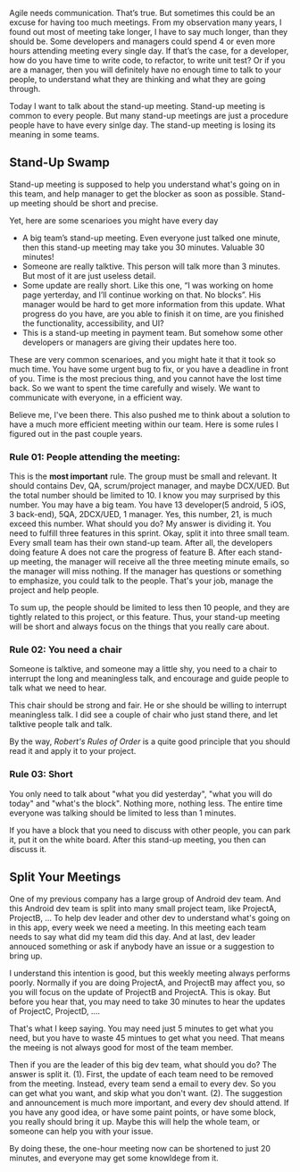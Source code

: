 Agile needs communication. That’s true. But sometimes this could be an excuse for having too much meetings. From my observation many years, I found out most of meeting take longer, I have to say much longer, than they should be. Some developers and managers could spend 4 or even more hours attending meeting every single day. If that’s the case, for a developer,  how do you have time to write code, to refactor, to write unit test? Or if you are a manager, then you will definitely have no enough time to talk to your people, to understand what they are thinking and what they are going through. 

Today I want to talk about the stand-up meeting. Stand-up meeting is common to every people. But many stand-up meetings are just a procedure people have to have every sinlge day. The stand-up meeting is losing its meaning in some teams. 

## Stand-Up Swamp
Stand-up meeting is supposed to help you understand what's going on in this team, and help manager to get the blocker as soon as possible. Stand-up meeting should be short and precise. 

Yet, here are some scenarioes you might have every day
* A big team’s stand-up meeting. Even everyone just talked one minute, then this stand-up meeting may take you 30 minutes. Valuable 30 minutes!
* Someone are really talktive. This person will talk more than 3 minutes. But most of it are just useless detail.
* Some update are really short. Like this one, “I was working on home page yerterday, and I’ll continue working on that. No blocks”.  His manager would be hard to get more information from this update. What progress do you have, are you able to finish it on time, are you finished the functionality, accessibility, and UI?
* This is a stand-up meeting in payment team. But somehow some other developers or managers are giving their updates here too. 

These are very common scenarioes, and you might hate it that it took so much time. You have some urgent bug to fix, or you have a deadline in front of you. Time is the most precious thing, and you cannot have the lost time back. So we want to spent the time carefully and wisely. We want to communicate with everyone, in a efficient way.

Believe me, I've been there. This also pushed me to think about a solution to have a much more efficient meeting within our team. Here is some rules I figured out in the past couple years.

### Rule 01: People attending the meeting:
This is the **most important** rule. The group must be small and relevant. It should contains Dev, QA, scrum/project manager, and maybe DCX/UED. But the total number should be limited to 10.
I know you may surprised by this number. You may have a big team. You have 13 developer(5 android, 5 iOS, 3 back-end), 5QA, 2DCX/UED, 1 manager. Yes, this number, 21, is much exceed this number. What should you do?
My answer is dividing it. You need to fulfill three features in this sprint. Okay, split it into three small team. Every small team has their own stand-up team. After all, the developers doing feature A does not care the progress of feature B.
After each stand-up meeting, the manager will receive all the three meeting minute emails, so the manager will miss nothing. If the manager has questions or something to emphasize, you could talk to the people. That's your job, manage the project and help people.

To sum up, the people should be limited to less then 10 people, and they are tightly related to this project, or this feature. Thus, your stand-up meeting will be short and always focus on the things that you really care about.


### Rule 02: You need a chair
Someone is talktive, and someone may a little shy, you need to a chair to interrupt the long and meaningless talk, and encourage and guide people to talk what we need to hear.

This chair should be strong and fair. He or she should be willing to interrupt meaningless talk. I did see a couple of chair who just stand there, and let talktive people talk and talk.

By the way, *Robert's Rules of Order* is a quite good principle that you should read it and apply it to your project.


### Rule 03: Short
You only need to talk about "what you did yesterday", "what you will do today" and "what's the block". Nothing more, nothing less. The entire time everyone was talking should be limited to less than 1 minutes. 

If you have a block that you need to discuss with other people, you can park it, put it on the white board. After this stand-up meeting, you then can discuss it. 

## Split Your Meetings
One of my previous company has a large group of Android dev team. And this Android dev team is split into many small project team, like ProjectA, ProjectB, ...
To help dev leader and other dev to understand what's going on in this app, every week we need a meeting. In this meeting each team needs to say what did my team did this day. And at last, dev leader annouced something or ask if anybody have an issue or a suggestion to bring up.

I understand this intention is good, but this weekly meeting always performs poorly. Normally if you are doing ProjectA, and ProjectB may affect you, so you  will focus on the update of ProjectB and ProjectA. This is okay. But before you hear that, you may need to take 30 minutes to hear the updates of ProjectC, ProjectD, .... 

That's what I keep saying. You may need just 5 minutes to get what you need, but you have to waste 45 mintues to get what you need. That means the meeing is not always good for most of the team member. 

Then if you are the leader of this big dev team, what should you do?
The answer is split it.
(1). First, the update of each team need to be removed from the meeting. Instead, every team send a email to every dev. So you can get what you want, and skip what you don't want.
(2). The suggestion and announcement is much more important, and every dev should attend. If you have any good idea, or have some paint points, or have some block, you really should bring it up. Maybe this will help the whole team, or someone can help you with your issue.

By doing these, the one-hour meeting now can be shortened to just 20 minutes, and everyone may get some knowldege from it.